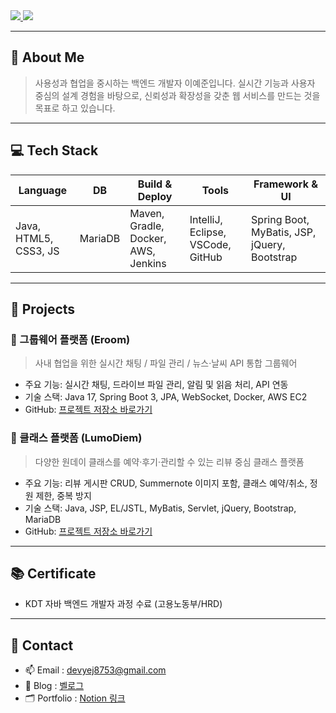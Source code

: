 <a href="https://hits.seeyoufarm.com">
  <img src="https://hits.seeyoufarm.com/api/count/incr/badge.svg?url=https%3A%2F%2Fgithub.com%2Fdevyej8753%2Fdevyej8753&count_bg=%2379C83D&title_bg=%23555555&title=hits&edge_flat=false"/>
</a>

<img src="https://capsule-render.vercel.app/api?type=venom&color=timeAuto&height=300&section=header&text=안녕하세요%20이예준입니다.&fontSize=60" />

---

## 👋 About Me

> 사용성과 협업을 중시하는 백엔드 개발자 이예준입니다.
> 실시간 기능과 사용자 중심의 설계 경험을 바탕으로,
> 신뢰성과 확장성을 갖춘 웹 서비스를 만드는 것을 목표로 하고 있습니다.

---

## 💻 Tech Stack

| Language              | DB      | Build & Deploy                      | Tools                             | Framework & UI                               |
| --------------------- | ------- | ----------------------------------- | --------------------------------- | -------------------------------------------- |
| Java, HTML5, CSS3, JS | MariaDB | Maven, Gradle, Docker, AWS, Jenkins | IntelliJ, Eclipse, VSCode, GitHub | Spring Boot, MyBatis, JSP, jQuery, Bootstrap |

---

## 📌 Projects

### 💼 그룹웨어 플랫폼 (Eroom)

> 사내 협업을 위한 실시간 채팅 / 파일 관리 / 뉴스·날씨 API 통합 그룹웨어

* 주요 기능: 실시간 채팅, 드라이브 파일 관리, 알림 및 읽음 처리, API 연동
* 기술 스택: Java 17, Spring Boot 3, JPA, WebSocket, Docker, AWS EC2
* GitHub: [프로젝트 저장소 바로가기](https://github.com/hsjeondev/eroom)

### 🎨 클래스 플랫폼 (LumoDiem)

> 다양한 원데이 클래스를 예약·후기·관리할 수 있는 리뷰 중심 클래스 플랫폼

* 주요 기능: 리뷰 게시판 CRUD, Summernote 이미지 포함, 클래스 예약/취소, 정원 제한, 중복 방지
* 기술 스택: Java, JSP, EL/JSTL, MyBatis, Servlet, jQuery, Bootstrap, MariaDB
* GitHub: [프로젝트 저장소 바로가기](https://github.com/devkskg/LumoDiem)

---

## 📚 Certificate

* KDT 자바 백엔드 개발자 과정 수료 (고용노동부/HRD)

---

## 🔗 Contact

* 📫 Email : [devyej8753@gmail.com](mailto:devyej8753@gmail.com)
* 📌 Blog : [벨로그](https://velog.io/@yourvelog)
* 🗂️ Portfolio : [Notion 링크](https://notion.so/yourportfolio)

